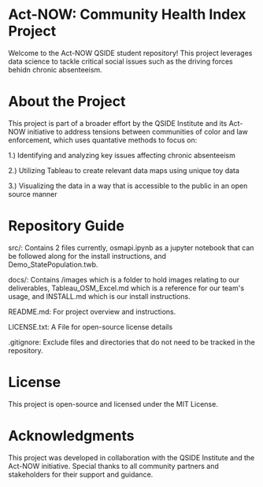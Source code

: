 # Act-NOW: Community Health Index Project

Welcome to the Act-NOW QSIDE student repository! This project leverages data science to tackle critical social issues such as the driving forces behidn chronic absenteeism. 

# About the Project

This project is part of a broader effort by the QSIDE Institute and its Act-NOW initiative to address tensions between communities of color and law enforcement, which uses quantative methods to focus on:

1.) Identifying and analyzing key issues affecting chronic absenteeism

2.) Utilizing Tableau to create relevant data maps using unique toy data

3.) Visualizing the data in a way that is accessible to the public in an open source manner

# Repository Guide

src/: Contains 2 files currently, osmapi.ipynb as a jupyter notebook that can be followed along for the install instructions, and Demo_StatePopulation.twb.

docs/: Contains /images which is a folder to hold images relating to our deliverables, Tableau_OSM_Excel.md which is a reference for our team's usage, and INSTALL.md which is our install instructions.


README.md: For project overview and instructions.

LICENSE.txt: A File for open-source license details


.gitignore: Exclude files and directories that do not need to be tracked in the repository.

# License

This project is open-source and licensed under the MIT License.

# Acknowledgments

This project was developed in collaboration with the QSIDE Institute and the Act-NOW initiative. Special thanks to all community partners and stakeholders for their support and guidance.

